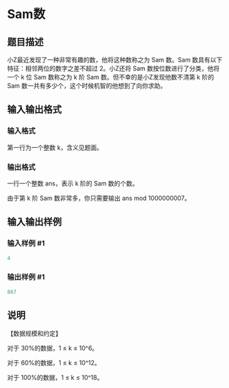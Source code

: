 # Sam数

## 题目描述

小Z最近发现了一种非常有趣的数，他将这种数称之为 Sam 数。Sam 数具有以下特征：相邻两位的数字之差不超过 2。小Z还将 Sam 数按位数进行了分类，他将一个 k 位 Sam 数称之为 k 阶 Sam 数。但不幸的是小Z发现他数不清第 k 阶的 Sam 数一共有多少个，这个时候机智的他想到了向你求助。

## 输入输出格式

### 输入格式

第一行为一个整数 k，含义见题面。

### 输出格式

一行一个整数 ans，表示 k 阶的 Sam 数的个数。

由于第 k 阶 Sam 数非常多，你只需要输出 ans mod 1000000007。

## 输入输出样例

### 输入样例 #1

```cpp
4
```


### 输出样例 #1

```cpp
867
```


## 说明

【数据规模和约定】

对于 30%的数据，1 ≤ k ≤ 10^6。

对于 60%的数据，1 ≤ k ≤ 10^12。

对于 100%的数据，1 ≤ k ≤ 10^18。

